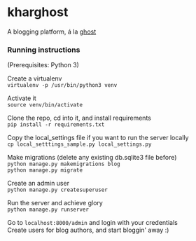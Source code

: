 # kharghost

A blogging platform, á la [ghost](https://github.com/tryghost/Ghost)

### Running instructions

(Prerequisites: Python 3)

Create a virtualenv  
`virtualenv -p /usr/bin/python3 venv`

Activate it  
`source venv/bin/activate`

Clone the repo, cd into it, and install requirements  
`pip install -r requirements.txt`

Copy the local_settings file if you want to run the server locally  
`cp local_setttings_sample.py local_settings.py`

Make migrations (delete any existing db.sqlite3 file before)  
`python manage.py makemigrations blog`  
`python manage.py migrate`  

Create an admin user  
`python manage.py createsuperuser`

Run the server and achieve glory  
`python manage.py runserver`  

Go to `localhost:8000/admin` and login with your credentials  
Create users for blog authors, and start bloggin' away :)
